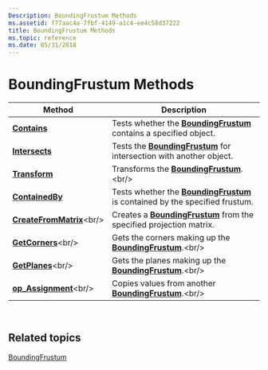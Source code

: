 ```yaml
---
Description: BoundingFrustum Methods
ms.assetid: f77aac4a-7fbf-4149-a1c4-ee4c58d37222
title: BoundingFrustum Methods
ms.topic: reference
ms.date: 05/31/2018
---
```


# BoundingFrustum Methods



| Method                                                                  | Description                                                                                                    |
|-------------------------------------------------------------------------|----------------------------------------------------------------------------------------------------------------|
| [**Contains**](boundingfrustum-contains.md)<br/>                 | Tests whether the [**BoundingFrustum**](https://msdn.microsoft.com/en-us/library/Hh855859(v=VS.85).aspx) contains a specified object.<br/>           |
| [**Intersects**](boundingfrustum-intersects.md)<br/>             | Tests the [**BoundingFrustum**](https://msdn.microsoft.com/en-us/library/Hh855859(v=VS.85).aspx) for intersection with another object.<br/>          |
| [**Transform**](boundingfrustum-transform.md)<br/>               | Transforms the [**BoundingFrustum**](https://msdn.microsoft.com/en-us/library/Hh855859(v=VS.85).aspx).<br/>                                          |
| [**ContainedBy**](/windows/desktop/api/DirectXCollision/nf-directxcollision-boundingbox-containedby)<br/>           | Tests whether the [**BoundingFrustum**](https://msdn.microsoft.com/en-us/library/Hh855859(v=VS.85).aspx) is contained by the specified frustum.<br/> |
| [**CreateFromMatrix**](https://msdn.microsoft.com/en-us/library/Hh855895(v=VS.85).aspx)<br/> | Creates a [**BoundingFrustum**](https://msdn.microsoft.com/en-us/library/Hh855859(v=VS.85).aspx) from the specified projection matrix.<br/>          |
| [**GetCorners**](https://msdn.microsoft.com/en-us/library/Hh855908(v=VS.85).aspx)<br/>             | Gets the corners making up the [**BoundingFrustum**](https://msdn.microsoft.com/en-us/library/Hh855859(v=VS.85).aspx).<br/>                          |
| [**GetPlanes**](https://msdn.microsoft.com/en-us/library/Hh855910(v=VS.85).aspx)<br/>               | Gets the planes making up the [**BoundingFrustum**](https://msdn.microsoft.com/en-us/library/Hh855859(v=VS.85).aspx).<br/>                           |
| [**op\_Assignment**](https://msdn.microsoft.com/en-us/library/Hh855936(v=VS.85).aspx)<br/>      | Copies values from another [**BoundingFrustum**](https://msdn.microsoft.com/en-us/library/Hh855859(v=VS.85).aspx).<br/>                              |



 

## Related topics

<dl> <dt>

[BoundingFrustum](https://msdn.microsoft.com/en-us/library/Hh855859(v=VS.85).aspx)
</dt> </dl>

 

 




